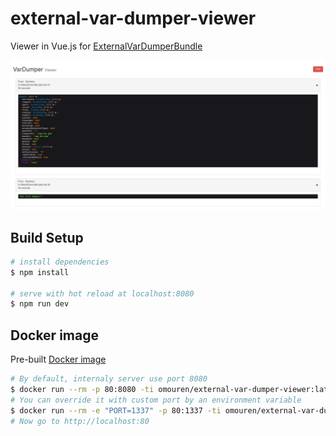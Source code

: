 # external-var-dumper-viewer

Viewer in Vue.js for [ExternalVarDumperBundle](https://github.com/omouren/external-var-dumper-bundle)

![Var Dumper Viewer](https://raw.githubusercontent.com/omouren/external-var-dumper-viewer/master/screenshot.png)

## Build Setup

``` bash
# install dependencies
$ npm install

# serve with hot reload at localhost:8080
$ npm run dev
```

## Docker image
Pre-built [Docker image](https://hub.docker.com/r/omouren/external-var-dumper-viewer/)
``` bash
# By default, internaly server use port 8080
$ docker run --rm -p 80:8080 -ti omouren/external-var-dumper-viewer:latest
# You can override it with custom port by an environment variable
$ docker run --rm -e "PORT=1337" -p 80:1337 -ti omouren/external-var-dumper-viewer:latest
# Now go to http://localhost:80
```
